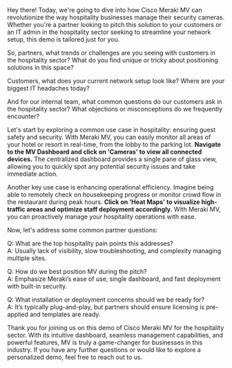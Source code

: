 Hey there! Today, we're going to dive into how Cisco Meraki MV can revolutionize the way hospitality businesses manage their security cameras. Whether you're a partner looking to pitch this solution to your customers or an IT admin in the hospitality sector seeking to streamline your network setup, this demo is tailored just for you.

So, partners, what trends or challenges are you seeing with customers in the hospitality sector? What do you find unique or tricky about positioning solutions in this space?

Customers, what does your current network setup look like? Where are your biggest IT headaches today?

And for our internal team, what common questions do our customers ask in the hospitality sector? What objections or misconceptions do we frequently encounter?

Let's start by exploring a common use case in hospitality: ensuring guest safety and security. With Meraki MV, you can easily monitor all areas of your hotel or resort in real-time, from the lobby to the parking lot. **Navigate to the MV Dashboard and click on 'Cameras' to view all connected devices.** The centralized dashboard provides a single pane of glass view, allowing you to quickly spot any potential security issues and take immediate action.

Another key use case is enhancing operational efficiency. Imagine being able to remotely check on housekeeping progress or monitor crowd flow in the restaurant during peak hours. **Click on 'Heat Maps' to visualize high-traffic areas and optimize staff deployment accordingly.** With Meraki MV, you can proactively manage your hospitality operations with ease.

Now, let's address some common partner questions:

Q: What are the top hospitality pain points this addresses?  
A: Usually lack of visibility, slow troubleshooting, and complexity managing multiple sites.

Q: How do we best position MV during the pitch?  
A: Emphasize Meraki’s ease of use, single dashboard, and fast deployment with built-in security.

Q: What installation or deployment concerns should we be ready for?  
A: It’s typically plug-and-play, but partners should ensure licensing is pre-applied and templates are ready.

Thank you for joining us on this demo of Cisco Meraki MV for the hospitality sector. With its intuitive dashboard, seamless management capabilities, and powerful features, MV is truly a game-changer for businesses in this industry. If you have any further questions or would like to explore a personalized demo, feel free to reach out to us.